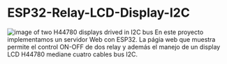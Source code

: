 # ESP32-Relay-LCD-Display-I2C
![image of two H44780 displays drived in I2C bus](https://raw.githubusercontent.com/ocantone/Two-LCD-displays-I2C-Arduino/master/DSC_0195-1536x1024.jpg)
En este proyecto implementamos un servidor Web con ESP32. La págia web que muestra permite el control ON-OFF de dos relay y además el manejo de un display
LCD H44780 mediane cuatro cables bus I2C.
